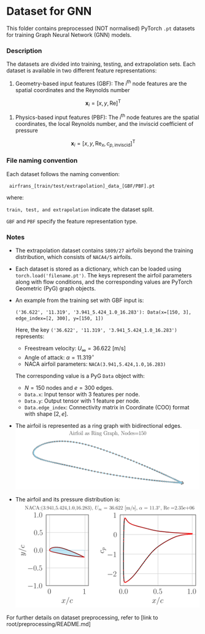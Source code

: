 # Dataset for GNN

This folder contains preprocessed (NOT normalised) PyTorch `.pt` datasets for training Graph Neural Network (GNN) models.

### Description

The datasets are divided into training, testing, and extrapolation sets. Each dataset is available in two different feature representations:

1. Geometry-based input features (GBF): The $i^\mathrm{th}$ node features are the spatial coordinates and the Reynolds number

$$\mathbf{x}_i = [x, y, \mathrm{Re}]^\mathrm{T}$$

1. Physics-based input features (PBF): The $i^\mathrm{th}$ node features are the spatial coordinates, the local Reynolds number, and the inviscid coefficient of pressure

$$\mathbf{x}_i = [x, y, \mathrm{Re}_x, c_{p,\mathrm{inviscid}}]^\mathrm{T}$$

### File naming convention

Each dataset follows the naming convention:

```
 airfrans_[train/test/extrapolation]_data_[GBF/PBF].pt
```

where:

`train, test, and extrapolation` indicate the dataset split.

`GBF` and `PBF` specify the feature representation type.

### Notes

- The extrapolation dataset contains $\texttt{S809/27}$ airfoils beyond the training distribution, which consists of $\texttt{NACA4/5}$ airfoils.

- Each dataset is stored as a dictionary, which can be loaded using `torch.load('filename.pt')`. The keys represent the airfoil parameters along with flow conditions, and the corresponding values are PyTorch Geometric (PyG) graph objects.

- An example from the training set with GBF input is:

  ```
  ('36.622', '11.319', '3.941_5.424_1.0_16.283'): Data(x=[150, 3], edge_index=[2, 300], y=[150, 1])
  ```

  Here, the key `('36.622', '11.319', '3.941_5.424_1.0_16.283')` represents:

  - Freestream velocity: $U_{\infty} = 36.622 \ \mathrm{[m/s]}$
  - Angle of attack: $\alpha = 11.319 ^ {\circ}$
  - NACA airfoil parameters: $\texttt{NACA(3.941,5.424,1.0,16.283)}$

  The corresponding value is a PyG `Data` object with:

  - $N = 150$ nodes and $e = 300$ edges.
  - `Data.x`: Input tensor with 3 features per node.
  - `Data.y`: Output tensor with 1 feature per node.
  - `Data.edge_index`: Connectivity matrix in Coordinate (COO) format with shape $[2, e]$.

- The airfoil is represented as a ring graph with bidirectional edges.
![Alt Image Text](/images/example_airfoil_graph.png "Airfoil Graph")

- The airfoil and its pressure distribution is:
![Alt Image Text](/images/example_input_output.png "Airfoil and pressure distribution")


For further details on dataset preprocessing, refer to [link to root/preprocessing/README.md]